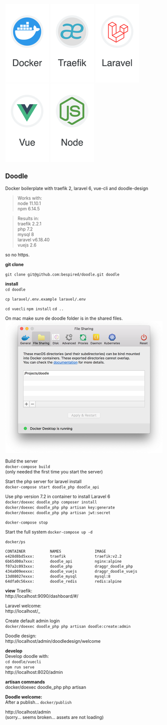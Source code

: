 
[docker-logo]: https://raw.githubusercontent.com/bespired/doodle/master/docker/logos/docker.png
[laravel-logo]: https://raw.githubusercontent.com/bespired/doodle/master/docker/logos/laravel.png
[node-logo]: https://raw.githubusercontent.com/bespired/doodle/master/docker/logos/node.png
[traefik-logo]: https://raw.githubusercontent.com/bespired/doodle/master/docker/logos/traefik.png
[vuejs-logo]: https://raw.githubusercontent.com/bespired/doodle/master/docker/logos/vue.png
[file-share]: https://raw.githubusercontent.com/bespired/doodle/master/docker/logos/file-share.png

![docker-logo] ![traefik-logo] ![laravel-logo] ![vuejs-logo] ![node-logo]

## Doodle

Docker boilerplate with traefik 2, laravel 6, vue-cli and doodle-design  

> Works with:  
> node 11.10.1  
> npm 6.14.5  
  
> Results in:  
> traefik 2.2.1  
> php 7.2  
> mysql 8  
> laravel v6.18.40  
> vuejs 2.6  
  
so no https.  

__git clone__  

`git clone git@github.com:bespired/doodle.git doodle`  

__install__  
`cd doodle`  

`cp laravel/.env.example laravel/.env`  

`cd vuecli`
`npm install`
`cd ..`  

On mac make sure de doodle folder is in the shared files.  
![file-share]  

Build the server  
`docker-compose build`  
(only needed the first time you start the server)  
  
Start the php server for laravel install  
`docker-compose start doodle_php doodle_api`  

Use php version 7.2 in container to install Laravel 6  
`docker/doexec doodle_php composer install`  
`docker/doexec doodle_php php artisan key:generate`  
`docker/doexec doodle_php php artisan jwt:secret`  

`docker-compose stop`


Start the full system 
`docker-compose up -d`  
  
`docker/ps `
```
CONTAINER           NAMES               IMAGE       
e428d8bd5xxx:       traefik             traefik:v2.2          
6b65d00a7xxx:       doodle_api          nginx:alpine          
f07a2c093xxx:       doodle_php          draggr_doodle_php     
434a009eexxx:       doodle_vuejs        draggr_doodle_vuejs   
13d08027exxx:       doodle_mysql        mysql:8               
64dfa0c56xxx:       doodle_redis        redis:alpine          
```


__view__
Traefik:  
http://localhost:9090/dashboard/#/  

Laravel welcome:  
http://localhost/_  

Create default admin login  
`docker/doexec doodle_php php artisan doodle:create:admin`  

Doodle design:  
http://localhost/admin/doodledesign/welcome  

__develop__  
Develop doodle with:  
`cd doodle/vuecli`  
`npm run serve`  
http://localhost:8020/admin  
 

__artisan commands__  
docker/doexec doodle_php php artisan  

__Doodle welcome:__  
After a publish...
`docker/publish`

http://localhost/admin  
(sorry... seems broken... assets are not loading)




